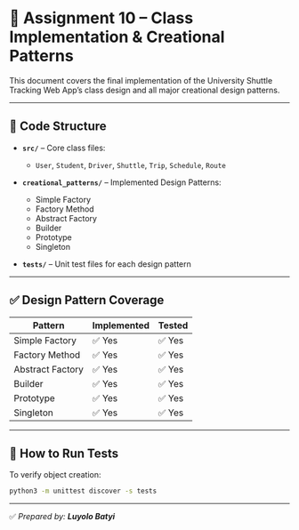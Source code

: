 
# 🧩 Assignment 10 – Class Implementation & Creational Patterns

This document covers the final implementation of the University Shuttle Tracking Web App’s class design and all major creational design patterns.

---

## 📁 Code Structure

- **`src/`** – Core class files:
  - `User`, `Student`, `Driver`, `Shuttle`, `Trip`, `Schedule`, `Route`

- **`creational_patterns/`** – Implemented Design Patterns:
  - Simple Factory
  - Factory Method
  - Abstract Factory
  - Builder
  - Prototype
  - Singleton

- **`tests/`** – Unit test files for each design pattern

---

## ✅ Design Pattern Coverage

| Pattern           | Implemented | Tested |
|------------------|-------------|--------|
| Simple Factory    | ✅ Yes      | ✅ Yes |
| Factory Method    | ✅ Yes      | ✅ Yes |
| Abstract Factory  | ✅ Yes      | ✅ Yes |
| Builder           | ✅ Yes      | ✅ Yes |
| Prototype         | ✅ Yes      | ✅ Yes |
| Singleton         | ✅ Yes      | ✅ Yes |

---

## 🧪 How to Run Tests

To verify object creation:

```bash
python3 -m unittest discover -s tests
```

---

✅ *Prepared by: **Luyolo Batyi***
